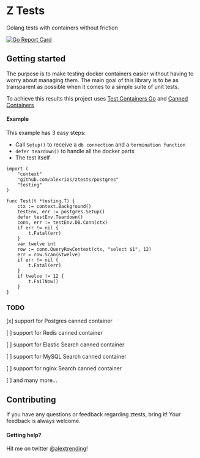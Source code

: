 # Z Tests
Golang tests with containers without friction

[![Go Report Card](https://goreportcard.com/badge/github.com/alexrios/ztests)](https://goreportcard.com/report/github.com/alexrios/ztests)

## Getting started
The purpose is to make testing docker containers easier without having to worry about managing them. 
The main goal of this library is to be as transparent as possible when it comes to a simple suite of unit tests.

To achieve this results this project uses [Test Containers Go](https://github.com/testcontainers/testcontainers-go) and
[Canned Containers](https://github.com/alexrios/canned-containers)

#### Example
This example has 3 easy steps:
* Call `Setup()` to receive a `db connection` and a `termination function`
* `defer teardown()` to handle all the docker parts
* The test itself 

```
import (
	"context"
	"github.com/alexrios/ztests/postgres"
	"testing"
)

func Test(t *testing.T) {
	ctx := context.Background()
	testEnv, err := postgres.Setup()
	defer testEnv.Teardown()
	conn, err := testEnv.DB.Conn(ctx)
	if err != nil {
		t.Fatal(err)
	}
	var twelve int
	row := conn.QueryRowContext(ctx, "select $1", 12)
	err = row.Scan(&twelve)
	if err != nil {
		t.Fatal(err)
	}
	if twelve != 12 {
		t.FailNow()
	}
}

```

### TODO
[x] support for Postgres canned container 

[ ] support for Redis canned container 

[ ] support for Elastic Search canned container

[ ] support for MySQL Search canned container

[ ] support for nginx Search canned container

[ ] and many more...

## Contributing
If you have any questions or feedback regarding ztests, bring it!
Your feedback is always welcome.

#### Getting help?
Hit me on twitter [@alextrending](https://twitter.com/alextrending)!

